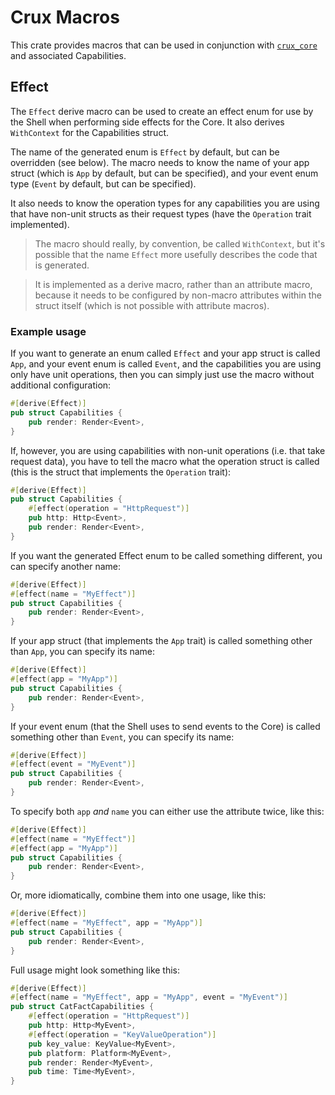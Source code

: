 # Crux Macros

This crate provides macros that can be used in conjunction with [`crux_core`](https://crates.io/crates/crux_core) and associated Capabilities.

## Effect

The `Effect` derive macro can be used to create an effect enum for use by the Shell when performing side effects for the Core. It also derives `WithContext` for the Capabilities struct.

The name of the generated enum is `Effect` by default, but can be overridden (see below). The macro needs to know the name of your app struct (which is `App` by default, but can be specified), and your event enum type (`Event` by default, but can be specified).

It also needs to know the operation types for any capabilities you are using that have non-unit structs as their request types (have the `Operation` trait implemented).

> The macro should really, by convention, be called `WithContext`, but it's possible that the name `Effect` more usefully describes the code that is generated.

> It is implemented as a derive macro, rather than an attribute macro, because it needs to be configured by non-macro attributes within the struct itself (which is not possible with attribute macros).

### Example usage

If you want to generate an enum called `Effect` and your app struct is called `App`, and your event enum is called `Event`, and the capabilities you are using only have unit operations, then you can simply just use the macro without additional configuration:

```rust
#[derive(Effect)]
pub struct Capabilities {
    pub render: Render<Event>,
}
```

If, however, you are using capabilities with non-unit operations (i.e. that take request data), you have to tell the macro what the operation struct is called (this is the struct that implements the `Operation` trait):

```rust
#[derive(Effect)]
pub struct Capabilities {
    #[effect(operation = "HttpRequest")]
    pub http: Http<Event>,
    pub render: Render<Event>,
}
```

If you want the generated Effect enum to be called something different, you can specify another name:

```rust
#[derive(Effect)]
#[effect(name = "MyEffect")]
pub struct Capabilities {
    pub render: Render<Event>,
}
```

If your app struct (that implements the `App` trait) is called something other than `App`, you can specify its name:

```rust
#[derive(Effect)]
#[effect(app = "MyApp")]
pub struct Capabilities {
    pub render: Render<Event>,
}
```

If your event enum (that the Shell uses to send events to the Core) is called something other than `Event`, you can specify its name:

```rust
#[derive(Effect)]
#[effect(event = "MyEvent")]
pub struct Capabilities {
    pub render: Render<Event>,
}
```

To specify both `app` _and_ `name` you can either use the attribute twice, like this:

```rust
#[derive(Effect)]
#[effect(name = "MyEffect")]
#[effect(app = "MyApp")]
pub struct Capabilities {
    pub render: Render<Event>,
}
```

Or, more idiomatically, combine them into one usage, like this:

```rust
#[derive(Effect)]
#[effect(name = "MyEffect", app = "MyApp")]
pub struct Capabilities {
    pub render: Render<Event>,
}
```

Full usage might look something like this:

```rust
#[derive(Effect)]
#[effect(name = "MyEffect", app = "MyApp", event = "MyEvent")]
pub struct CatFactCapabilities {
    #[effect(operation = "HttpRequest")]
    pub http: Http<MyEvent>,
    #[effect(operation = "KeyValueOperation")]
    pub key_value: KeyValue<MyEvent>,
    pub platform: Platform<MyEvent>,
    pub render: Render<MyEvent>,
    pub time: Time<MyEvent>,
}
```
